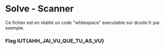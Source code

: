 # Solve - Scanner

Ce fichier est en réalité un code "whitespace" executable sur dcode.fr par exemple.

### Flag IUT{AHH_JAI_VU_QUE_TU_AS_VU}
